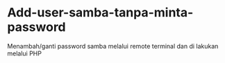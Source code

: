 # Add-user-samba-tanpa-minta-password
Menambah/ganti password samba melalui remote terminal dan di lakukan melalui PHP
